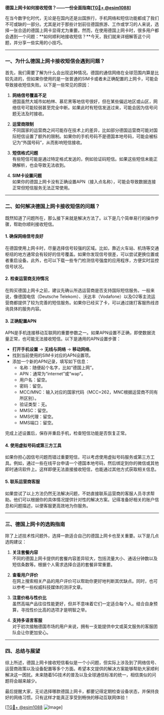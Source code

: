 **德国上网卡如何接收短信？——一份全面指南[[TG💪+ @esim1088](https://t.me/s/esim1088)]**

在当今数字化时代，无论是在国内还是出国旅行，手机网络和短信功能都成了我们不可或缺的一部分。尤其是对于那些计划前往德国旅游、工作或学习的人来说，选择一张合适的德国上网卡显得尤为重要。然而，在使用德国上网卡时，很多用户都会遇到一个问题：**如何顺利地接收短信？**今天，我们就来详细解答这个问题，并分享一些实用的小技巧。

---

### **一、为什么德国上网卡接收短信会遇到问题？**

首先，我们需要了解为什么会出现这种情况。德国的通信网络在全球范围内算是比较先进的，但如果你使用的是一张普通的SIM卡或者未正确配置的上网卡，可能会导致接收短信失败。以下是一些常见的原因：

1. **网络信号覆盖不足**  
   德国虽然大城市如柏林、慕尼黑等地信号很好，但在某些偏远地区或山区，网络信号可能较弱甚至完全中断。如果此时有短信发送过来，可能会因为信号问题无法及时接收。

2. **运营商限制**  
   不同国家的运营商之间可能存在技术上的差异，比如部分德国运营商可能对国际短信设置了额外的限制。如果你的手机号码不是德国本地号码，可能会被标记为“外国号码”，从而影响短信接收。

3. **短信格式问题**  
   有些短信可能是通过特定格式发送的，例如验证码短信。如果这些短信未能正确解析，也会导致无法收到。

4. **SIM卡设置问题**  
   如果你的德国上网卡没有正确设置APN（接入点名称），可能会导致数据连接正常但短信服务无法正常使用。

---

### **二、如何解决德国上网卡接收短信的问题？**

既然知道了问题所在，那么接下来就是解决方法了。以下是几个简单易行的操作步骤，帮助你顺利接收短信。

#### **1. 确保网络信号良好**
在德国使用上网卡时，尽量选择信号较强的区域。比如，靠近火车站、机场等交通枢纽的地方通常会有较好的信号覆盖。如果你发现信号很差，可以尝试更换位置或者重启设备。此外，也可以下载一些专门检测信号强度的应用程序，方便实时监控信号状况。

#### **2. 检查运营商支持情况**
在购买德国上网卡之前，建议先确认所选运营商是否支持国际短信服务。一般来说，像德国电信（Deutsche Telekom）、沃达丰（Vodafone）以及O2等主流运营商都提供了较为完善的短信服务。如果你已经买了卡，可以通过拨打客服热线咨询具体的服务内容。

#### **3. 正确配置APN**
APN是手机连接移动互联网的重要参数之一。如果APN设置不正确，即使数据流量正常，也可能无法接收短信。以下是通用的APN设置步骤：

- **打开手机设置** → **无线与网络** → **移动网络**。
- 找到当前使用的SIM卡对应的APN设置项。
- 添加一个新的APN记录，填写如下信息：
  - 名称：随便起个名字，比如“德国上网”。
  - APN：通常为“internet”或“wap”。
  - 用户名：留空。
  - 密码：留空。
  - MCC/MNC：输入对应的国家代码（MCC=262，MNC根据运营商不同有所区别）。
  - 验证类型：无。
  - MMSC：留空。
  - MMS代理：留空。
  - MMS端口：留空。

完成上述设置后，保存并重启手机，检查短信功能是否恢复正常。

#### **4. 使用虚拟号码或第三方工具**
如果你担心因信号问题而错过重要短信，可以考虑使用虚拟号码服务或第三方工具。例如，通过一些在线平台申请一个德国本地号码，然后绑定到你的微信或其他即时通讯软件上。这样即便无法直接接收短信，也能通过其他方式获取相关信息。

#### **5. 联系运营商客服**
如果尝试了以上方法仍然无法解决问题，不妨直接联系运营商的客服人员寻求帮助。他们可以根据你的具体情况提供针对性的解决方案。记得准备好相关的账户信息和问题描述，以便客服更高效地为你服务。

---

### **三、德国上网卡的选购指南**

除了上述技术性问题外，选择一款适合自己的德国上网卡也至关重要。以下是几点选购建议：

1. **关注套餐内容**  
   不同的德国上网卡提供的套餐内容差异较大，包括流量大小、通话分钟数以及短信条数等。根据个人需求选择合适的套餐非常重要。

2. **查看用户评价**  
   在网上搜索相关产品的用户评价可以帮助你更好地判断其优缺点。同时，也可以参考一些权威科技媒体的测评文章。

3. **注意价格与性价比**  
   虽然高端产品往往性能更好，但并不意味着它们一定适合每个人。结合自身预算，寻找性价比高的选项才是明智之举。

4. **支持多语言客服**  
   对于初次接触德国市场的用户来说，拥有一支能提供中文或英文服务的客服团队会让你更加安心。

---

### **四、总结与展望**

综上所述，德国上网卡接收短信看似是一个小问题，但实际上涉及到了网络信号、运营商政策以及设备配置等多个方面。希望本文提供的解决方案能够帮助大家顺利解决这一困扰。未来随着5G技术的普及以及全球通信标准的统一，相信类似的问题将会越来越少。

最后提醒大家，无论选择哪款德国上网卡，都要记得定期检查设备状态，并保持良好的网络习惯。只有这样才能真正享受到畅快的移动互联网体验！

[[TG💪+ @esim1088](https://t.me/s/esim1088) ![Image](https://i.postimg.cc/4NQfJmqS/Snipaste-2025-05-13-00-14-12.png)]
